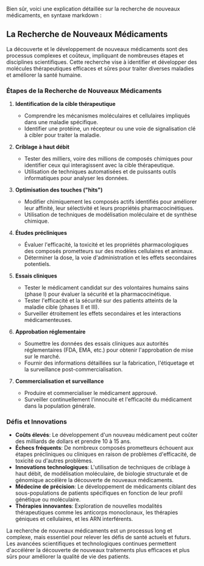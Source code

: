 Bien sûr, voici une explication détaillée sur la recherche de nouveaux médicaments, en syntaxe markdown :

## La Recherche de Nouveaux Médicaments

La découverte et le développement de nouveaux médicaments sont des processus complexes et coûteux, impliquant de nombreuses étapes et disciplines scientifiques. Cette recherche vise à identifier et développer des molécules thérapeutiques efficaces et sûres pour traiter diverses maladies et améliorer la santé humaine.

### Étapes de la Recherche de Nouveaux Médicaments

1. **Identification de la cible thérapeutique**
   - Comprendre les mécanismes moléculaires et cellulaires impliqués dans une maladie spécifique.
   - Identifier une protéine, un récepteur ou une voie de signalisation clé à cibler pour traiter la maladie.

2. **Criblage à haut débit**
   - Tester des milliers, voire des millions de composés chimiques pour identifier ceux qui interagissent avec la cible thérapeutique.
   - Utilisation de techniques automatisées et de puissants outils informatiques pour analyser les données.

3. **Optimisation des touches ("hits")**
   - Modifier chimiquement les composés actifs identifiés pour améliorer leur affinité, leur sélectivité et leurs propriétés pharmacocinétiques.
   - Utilisation de techniques de modélisation moléculaire et de synthèse chimique.

4. **Études précliniques**
   - Évaluer l'efficacité, la toxicité et les propriétés pharmacologiques des composés prometteurs sur des modèles cellulaires et animaux.
   - Déterminer la dose, la voie d'administration et les effets secondaires potentiels.

5. **Essais cliniques**
   - Tester le médicament candidat sur des volontaires humains sains (phase I) pour évaluer la sécurité et la pharmacocinétique.
   - Tester l'efficacité et la sécurité sur des patients atteints de la maladie cible (phases II et III).
   - Surveiller étroitement les effets secondaires et les interactions médicamenteuses.

6. **Approbation réglementaire**
   - Soumettre les données des essais cliniques aux autorités réglementaires (FDA, EMA, etc.) pour obtenir l'approbation de mise sur le marché.
   - Fournir des informations détaillées sur la fabrication, l'étiquetage et la surveillance post-commercialisation.

7. **Commercialisation et surveillance**
   - Produire et commercialiser le médicament approuvé.
   - Surveiller continuellement l'innocuité et l'efficacité du médicament dans la population générale.

### Défis et Innovations

- **Coûts élevés**: Le développement d'un nouveau médicament peut coûter des milliards de dollars et prendre 10 à 15 ans.
- **Échecs fréquents**: De nombreux composés prometteurs échouent aux étapes précliniques ou cliniques en raison de problèmes d'efficacité, de toxicité ou d'autres problèmes.
- **Innovations technologiques**: L'utilisation de techniques de criblage à haut débit, de modélisation moléculaire, de biologie structurale et de génomique accélère la découverte de nouveaux médicaments.
- **Médecine de précision**: Le développement de médicaments ciblant des sous-populations de patients spécifiques en fonction de leur profil génétique ou moléculaire.
- **Thérapies innovantes**: Exploration de nouvelles modalités thérapeutiques comme les anticorps monoclonaux, les thérapies géniques et cellulaires, et les ARN interférents.

La recherche de nouveaux médicaments est un processus long et complexe, mais essentiel pour relever les défis de santé actuels et futurs. Les avancées scientifiques et technologiques continues permettent d'accélérer la découverte de nouveaux traitements plus efficaces et plus sûrs pour améliorer la qualité de vie des patients.
